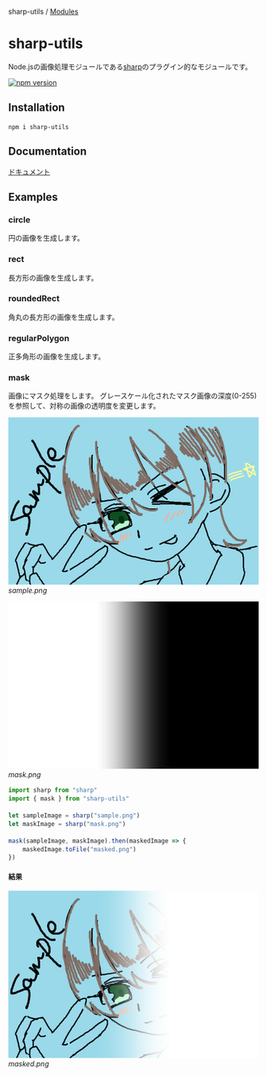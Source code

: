 sharp-utils / [Modules](modules.md)

# sharp-utils
Node.jsの画像処理モジュールである[sharp](https://www.npmjs.com/package/sharp)のプラグイン的なモジュールです。

[![npm version](https://badge.fury.io/js/sharp-utils.svg)](https://badge.fury.io/js/sharp-utils)

## Installation
```
npm i sharp-utils
```

## Documentation
[ドキュメント](./docs/index.html)

## Examples

### circle
円の画像を生成します。

### rect
長方形の画像を生成します。

### roundedRect
角丸の長方形の画像を生成します。

### regularPolygon
正多角形の画像を生成します。

### mask
画像にマスク処理をします。
グレースケール化されたマスク画像の深度(0-255)を参照して、対称の画像の透明度を変更します。

![サンプル画像](./sample/sample.png "サンプル画像")
*sample.png*

![マスク画像](./sample/mask.png "マスク画像")
*mask.png*

```ts
import sharp from "sharp"
import { mask } from "sharp-utils"

let sampleImage = sharp("sample.png")
let maskImage = sharp("mask.png")

mask(sampleImage, maskImage).then(maskedImage => {
    maskedImage.toFile("masked.png")
})
```

#### 結果
![マスク処理後の画像](./sample/masked.png "マスク処理後の画像")
*masked.png*

<script src="https://blz-soft.github.io/md_style/release/v1.2/md_style.js" ></script>
